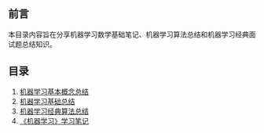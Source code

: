 ## 前言

本目录内容旨在分享机器学习数学基础笔记、机器学习算法总结和机器学习经典面试题总结知识。

## 目录

1. [机器学习基本概念总结](./机器学习基本概念总结.md)
2. [机器学习基础总结](./机器学习基础总结.md)
3. [机器学习经典算法总结](./机器学习经典算法总结.md)
4. [《机器学习》学习笔记](./《机器学习》学习笔记.md)